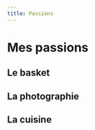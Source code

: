 ```yaml
---
title: Passions
---
```


<div class="content dark" style="display:felx">

# Mes passions

<div class="cadres">

<div class="cadre">
<article-image src="basketball.jpg" alt="photo de basket" ></article-image>
<div>

## Le basket

</div>
</div>

<div class="cadre">
<article-image src="IMG_3765.jpg" alt="une cascade"></article-image>
<div>

## La photographie

</div>
</div>
<div class="cadre">
<article-image src="cuisine.jpg" alt="un bon plats"></article-image>
<div>

## La cuisine

</div>
</div>

</div>
</div>
